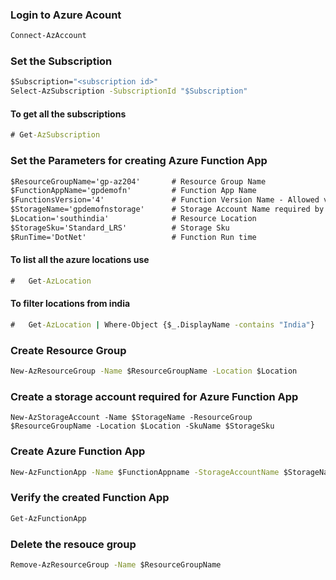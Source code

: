 ### Login to Azure Acount
```cmd
Connect-AzAccount
```

### Set the Subscription
```cmd
$Subscription="<subscription id>"
Select-AzSubscription -SubscriptionId "$Subscription"
```

#### To get all the subscriptions
```cmd
# Get-AzSubscription 
```

### Set the Parameters for creating Azure Function App
```cmd
$ResourceGroupName='gp-az204'       # Resource Group Name
$FunctionAppName='gpdemofn'         # Function App Name 
$FunctionsVersion='4'               # Function Version Name - Allowed value 2, 3, 4
$StorageName='gpdemofnstorage'      # Storage Account Name required by Function App
$Location='southindia'              # Resource Location
$StorageSku='Standard_LRS'          # Storage Sku
$RunTime='DotNet'                   # Function Run time
```

#### To list all the azure locations use
```cmd
#   Get-AzLocation
```

#### To filter locations from india
```cmd
#   Get-AzLocation | Where-Object {$_.DisplayName -contains "India"}
```

### Create Resource Group
```cmd
New-AzResourceGroup -Name $ResourceGroupName -Location $Location
```

### Create a storage account required for Azure Function App
```
New-AzStorageAccount -Name $StorageName -ResourceGroup $ResourceGroupName -Location $Location -SkuName $StorageSku
```

### Create Azure Function App
```cmd
New-AzFunctionApp -Name $FunctionAppname -StorageAccountName $StorageName -Location $Location -ResourceGroupName $ResourceGroupName -FunctionsVersion $FunctionsVersion -RunTime $RunTime
```

### Verify the created Function App
```cmd
Get-AzFunctionApp
```

### Delete the resouce group
```cmd
Remove-AzResourceGroup -Name $ResourceGroupName
```
